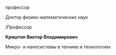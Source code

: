 профессор

Доктор физико-математических наук

/Профессор

**Криштоп Виктор Владимирович**

Микро- и наносистемы в технике и технологиях